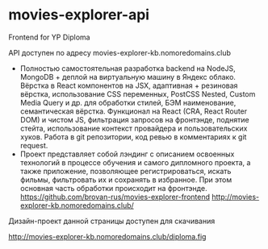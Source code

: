 # movies-explorer-api
Frontend for YP Diploma

API доступен по адресу
movies-explorer-kb.nomoredomains.club

* Полностью самостоятельная разработка backend на NodeJS, MongoDB + деплой на виртуальную машину в Яндекс облако. Вёрстка в React компонентов на JSX, адаптивная + резиновая вёрстка, использование CSS переменных, PostCSS Nested, Custom Media Query и др. для обработки стилей, БЭМ наименование, семантическая вёрстка. Функционал на React (CRA, React Router DOM) и чистом JS, фильтрация запросов на фронтэнде, поднятие стейта, использование контекст провайдера и пользовательских хуков. Работа в git репозитории, код ревью в комментариях к git request.
* Проект представляет собой лэндинг c описанием освоенных технологий в процессе обучения и самого дипломного проекта, а также приложение, позволяющее регистрироваться, искать фильмы, фильтровать их и сохранять в избранное. При этом основная часть обработки происходит на фронтэнде.
  https://github.com/brovan-rus/movies-explorer-frontend
  http://movies-explorer-kb.nomoredomains.club/

Дизайн-проект данной страницы доступен для скачивания

http://movies-explorer-kb.nomoredomains.club/diploma.fig
